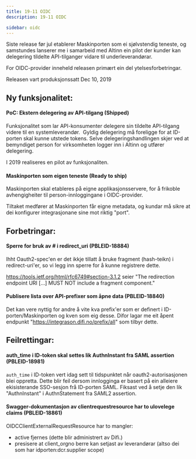 ```yaml
---
title: 19-11 OIDC
description: 19-11 OIDC

sidebar: oidc
---
```



Siste release før jul etablerer Maskinporten som ei sjølvstendig teneste, og samstundes lanserer me i samarbeid med Altinn ein pilot der kunder kan delegering tildelte API-tilganger vidare til underleverandørar.

For OIDC-provider inneheld releasen primært ein del ytelsesforbetringar.



Releasen vart produksjonssatt Dec 10, 2019

## Ny funksjonalitet:


#### PoC: Ekstern delegering av API-tilgang (Shipped)

Funksjonalitet som lar API-konsumenter delegere sin tildelte API-tilgang videre til en systemleverandør.&nbsp; Gyldig delegering må foreligge for at ID-porten skal kunne utstede tokens. Selve delegeringshandlingen skjer ved at bemyndiget person for virksomheten logger inn i Altinn og utfører delegering.

I 2019 realiseres en pilot av funksjonaliten.




#### Maskinporten som eigen teneste (Ready to ship)

Maskinporten skal etableres på eigne applikasjonsservere, for å frikoble avhengigheiter til person-innloggingane i OIDC-provider.

Tiltaket medfører at Maskinporten får eigne metadata, og kundar må sikre at dei konfigurer integrasjonane sine mot riktig "port".



## Forbetringar:

#### Sperre for bruk av # i redirect_uri (PBLEID-18884)

Ihht Oauth2-spec'en er det ikkje tillatt å bruke fragment (hash-teikn) i redirect-uri'er, so vi legg inn sperre for å kunne registrere dette. 

https://tools.ietf.org/html/rfc6749#section-3.1.2 seier
  "The redirection endpoint URI [...] MUST NOT include a fragment component."



#### Publisere lista over API-prefixer som åpne data (PBLEID-18840)

Det kan vere nyttig for andre å vite kva prefix'er som er definert i ID-porten/Maskinporten og kven som eig desse.  Difor lagar me eit åpent endpunkt "https://integrason.difi.no/prefix/all" som tilbyr dette. 

## Feilrettingar:

#### auth_time i ID-token skal settes lik AuthnInstant fra SAML assertion (PBLEID-18981)

`auth_time` i ID-token vert idag sett til tidspunktet når oauth2-autorisasjonen blei oppretta.  Dette blir feil dersom innlogginga er basert på ein alleiere ekisisterande SSO-sesjon frå ID-porten SAML.  Fiksast ved å setje den lik "AuthnInstant" i AuthnStatement fra SAML2 assertion.

#### Swagger-dokumentasjon av clientrequestresource har to ulovelege claims (PBLEID-18861)

OIDCClientExternalRequestResource har to mangler:

- active fjernes (dette blir administrert av Difi.)
- presisere at client_orgno berre kan setjast av leverandørar (altso dei som har idporten:dcr.supplier scope)
